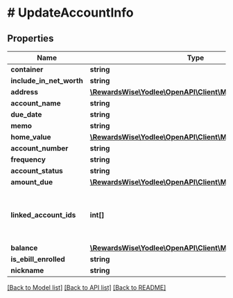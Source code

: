 # # UpdateAccountInfo

## Properties

Name | Type | Description | Notes
------------ | ------------- | ------------- | -------------
**container** | **string** |  | [optional]
**include_in_net_worth** | **string** |  | [optional]
**address** | [**\RewardsWise\Yodlee\OpenAPI\Client\Model\AccountAddress**](AccountAddress.md) |  | [optional]
**account_name** | **string** |  | [optional]
**due_date** | **string** |  | [optional]
**memo** | **string** |  | [optional]
**home_value** | [**\RewardsWise\Yodlee\OpenAPI\Client\Model\Money**](Money.md) |  | [optional]
**account_number** | **string** |  | [optional]
**frequency** | **string** |  | [optional]
**account_status** | **string** |  | [optional]
**amount_due** | [**\RewardsWise\Yodlee\OpenAPI\Client\Model\Money**](Money.md) |  | [optional]
**linked_account_ids** | **int[]** | List of loan accounts to which a real-estate account is linked. | [optional]
**balance** | [**\RewardsWise\Yodlee\OpenAPI\Client\Model\Money**](Money.md) |  | [optional]
**is_ebill_enrolled** | **string** |  | [optional]
**nickname** | **string** |  | [optional]

[[Back to Model list]](../../README.md#models) [[Back to API list]](../../README.md#endpoints) [[Back to README]](../../README.md)
